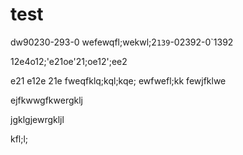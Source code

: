 # test

dw90230-293-0
wefewqfl;wekwl;2`139`-02392-0`1392

12e4o12;'e21oe'21;oe12';ee2

e21
e12e
21e
fweqfklq;kql;kqe;
ewfwefl;kk
fewjfklwe

ejfkwwgfkwergklj

jgklgjewrgkljl



kfl;l;
